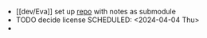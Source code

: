 - [[dev/Eva]] set up [repo](https://github.com/goobenfurter-studios/hyphae) with notes as submodule
- TODO decide license
  SCHEDULED: <2024-04-04 Thu>
-